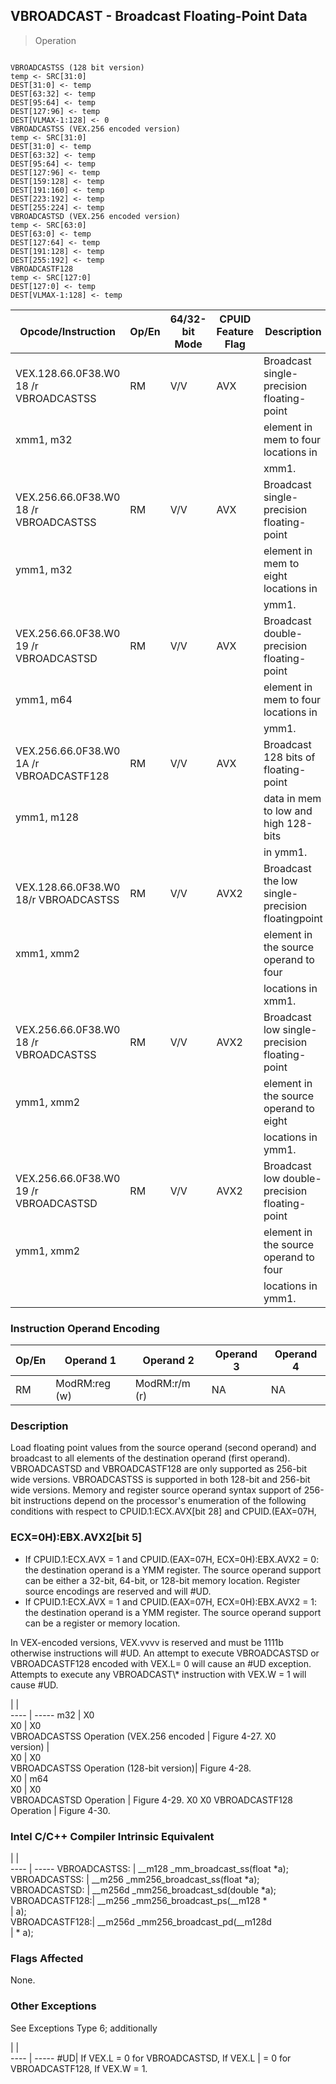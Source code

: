 ## VBROADCAST - Broadcast Floating-Point Data

> Operation
``` slim

VBROADCASTSS (128 bit version)
temp <- SRC[31:0]
DEST[31:0] <- temp
DEST[63:32] <- temp
DEST[95:64] <- temp
DEST[127:96] <- temp
DEST[VLMAX-1:128] <- 0
VBROADCASTSS (VEX.256 encoded version)
temp <- SRC[31:0]
DEST[31:0] <- temp
DEST[63:32] <- temp
DEST[95:64] <- temp
DEST[127:96] <- temp
DEST[159:128] <- temp
DEST[191:160] <- temp
DEST[223:192] <- temp
DEST[255:224] <- temp
VBROADCASTSD (VEX.256 encoded version)
temp <- SRC[63:0]
DEST[63:0] <- temp
DEST[127:64] <- temp
DEST[191:128] <- temp
DEST[255:192] <- temp
VBROADCASTF128
temp <- SRC[127:0]
DEST[127:0] <- temp
DEST[VLMAX-1:128] <- temp

```

 Opcode/Instruction                     | Op/En| 64/32-bit Mode| CPUID Feature Flag| Description                                     
 ---  | --- | --- | --- | ---
 VEX.128.66.0F38.W0 18 /r VBROADCASTSS  | RM   | V/V           | AVX               | Broadcast single-precision floating-point       
 xmm1, m32                              |      |               |                   | element in mem to four locations in             
                                        |      |               |                   | xmm1.                                           
 VEX.256.66.0F38.W0 18 /r VBROADCASTSS  | RM   | V/V           | AVX               | Broadcast single-precision floating-point       
 ymm1, m32                              |      |               |                   | element in mem to eight locations in            
                                        |      |               |                   | ymm1.                                           
 VEX.256.66.0F38.W0 19 /r VBROADCASTSD  | RM   | V/V           | AVX               | Broadcast double-precision floating-point       
 ymm1, m64                              |      |               |                   | element in mem to four locations in             
                                        |      |               |                   | ymm1.                                           
 VEX.256.66.0F38.W0 1A /r VBROADCASTF128| RM   | V/V           | AVX               | Broadcast 128 bits of floating-point            
 ymm1, m128                             |      |               |                   | data in mem to low and high 128-bits            
                                        |      |               |                   | in ymm1.                                        
 VEX.128.66.0F38.W0 18/r VBROADCASTSS   | RM   | V/V           | AVX2              | Broadcast the low single-precision floatingpoint
 xmm1, xmm2                             |      |               |                   | element in the source operand to four           
                                        |      |               |                   | locations in xmm1.                              
 VEX.256.66.0F38.W0 18 /r VBROADCASTSS  | RM   | V/V           | AVX2              | Broadcast low single-precision floating-point   
 ymm1, xmm2                             |      |               |                   | element in the source operand to eight          
                                        |      |               |                   | locations in ymm1.                              
 VEX.256.66.0F38.W0 19 /r VBROADCASTSD  | RM   | V/V           | AVX2              | Broadcast low double-precision floating-point   
 ymm1, xmm2                             |      |               |                   | element in the source operand to four           
                                        |      |               |                   | locations in ymm1.                              

### Instruction Operand Encoding
 Op/En| Operand 1    | Operand 2    | Operand 3| Operand 4
 ---  | --- | --- | --- | ---
 RM   | ModRM:reg (w)| ModRM:r/m (r)| NA       | NA       

### Description
Load floating point values from the source operand (second operand) and broadcast
to all elements of the destination operand (first operand). VBROADCASTSD and
VBROADCASTF128 are only supported as 256-bit wide versions. VBROADCASTSS is
supported in both 128-bit and 256-bit wide versions. Memory and register source
operand syntax support of 256-bit instructions depend on the processor's enumeration
of the following conditions with respect to CPUID.1:ECX.AVX[bit 28] and CPUID.(EAX=07H,
### ECX=0H):EBX.AVX2[bit 5]

 - If CPUID.1:ECX.AVX = 1 and CPUID.(EAX=07H, ECX=0H):EBX.AVX2 = 0: the destination
operand is a YMM register. The source operand support can be either a 32-bit,
64-bit, or 128-bit memory location. Register source encodings are reserved and
will #UD.
 - If CPUID.1:ECX.AVX = 1 and CPUID.(EAX=07H, ECX=0H):EBX.AVX2 = 1: the destination
operand is a YMM register. The source operand support can be a register or memory
location.

<aside class="notification">
In VEX-encoded versions, VEX.vvvv is reserved and must be 1111b otherwise
instructions will #UD. An attempt to execute VBROADCASTSD or VBROADCASTF128
encoded with VEX.L= 0 will cause an #UD exception. Attempts to execute any VBROADCAST\*
instruction with VEX.W = 1 will cause #UD.
</aside>

   | |  
---- | -----
 m32                                     | X0                
 X0                                      | X0                
 VBROADCASTSS Operation (VEX.256 encoded | Figure 4-27. X0   
 version)                                |                   
 X0                                      | X0                
 VBROADCASTSS Operation (128-bit version)| Figure 4-28.      
 X0                                      | m64               
 X0                                      | X0                
 VBROADCASTSD Operation                  | Figure 4-29. X0 X0
 VBROADCASTF128 Operation                | Figure 4-30.      


### Intel C/C++ Compiler Intrinsic Equivalent
   | |  
---- | -----
 VBROADCASTSS:  | __m128 _mm_broadcast_ss(float \*a);     
 VBROADCASTSS:  | __m256 _mm256_broadcast_ss(float \*a);  
 VBROADCASTSD:  | __m256d _mm256_broadcast_sd(double \*a);
 VBROADCASTF128:| __m256 _mm256_broadcast_ps(__m128 \*    
                | a);                                    
 VBROADCASTF128:| __m256d _mm256_broadcast_pd(__m128d    
                | \* a);                                  

### Flags Affected
None.


### Other Exceptions
See Exceptions Type 6; additionally

   | |  
---- | -----
 #UD| If VEX.L = 0 for VBROADCASTSD, If VEX.L
    | = 0 for VBROADCASTF128, If VEX.W = 1.  
